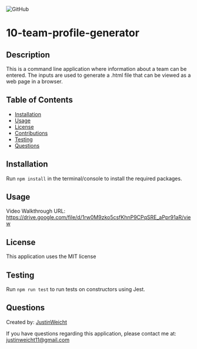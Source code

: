 
  ![GitHub](https://img.shields.io/github/license/JustinWeicht/10-team-profile-generator)

  # 10-team-profile-generator

  ## Description
  This is a command line application where information about a team can be entered. The inputs are used to generate a .html file that can be viewed as a web page in a browser.

  ## Table of Contents
  * [Installation](#installation)
  * [Usage](#usage)
  * [License](#license)
  * [Contributions](#contributions)
  * [Testing](#testing)
  * [Questions](#questions)

  ## Installation 
  Run `npm install` in the terminal/console to install the required packages.

  ## Usage
  Video Walkthrough URL: https://drive.google.com/file/d/1rw0M9zko5csfKhnP9CPqSRE_aPpr91aR/view

  ## License
  This application uses the MIT license
  
  ## Testing
  Run `npm run test` to run tests on constructors using Jest.

  ## Questions
  Created by: [JustinWeicht](https://github.com/JustinWeicht)

  If you have questions regarding this application, please contact me at: [justinweicht11@gmail.com](justinweicht11@gmail.com)
